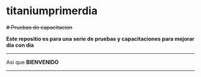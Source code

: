# titaniumprimerdia
~~# Pruebas de capacitacion~~

**Este repositio es para una serie de pruebas y capacitaciones para mejorar dia con dia**

------------

Asi que **BIENVENIDO**

------------
